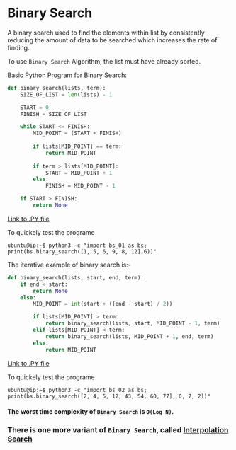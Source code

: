 # Binary Search

A binary search used to find the elements within list by consistently reducing the amount of data to be searched which increases the rate of finding.

To use `Binary Search` Algorithm, the list must have already sorted.

Basic Python Program for Binary Search:
```python
def binary_search(lists, term):
    SIZE_OF_LIST = len(lists) - 1

    START = 0
    FINISH = SIZE_OF_LIST

    while START <= FINISH:
        MID_POINT = (START + FINISH)
        
        if lists[MID_POINT] == term:
            return MID_POINT
        
        if term > lists[MID_POINT]:
            START = MID_POINT + 1
        else:
            FINISH = MID_POINT - 1

    if START > FINISH:
        return None
```

[Link to .PY file](/Chapter-09/bs_01.py)

To quickely test the programe 
```console
ubuntu@ip:~$ python3 -c "import bs_01 as bs; print(bs.binary_search([1, 5, 6, 9, 8, 12],6))"
```


The iterative example of binary search is:-

```python
def binary_search(lists, start, end, term):
    if end < start:
        return None
    else:
        MID_POINT = int(start + ((end - start) / 2))

        if lists[MID_POINT] > term:
            return binary_search(lists, start, MID_POINT - 1, term)
        elif lists[MID_POINT] < term:
            return binary_search(lists, MID_POINT + 1, end, term)
        else:
            return MID_POINT
```

[Link to .PY file](/Chapter-09/bs_02.py)

To quickely test the programe 
```console
ubuntu@ip:~$ python3 -c "import bs_02 as bs; print(bs.binary_search([2, 4, 5, 12, 43, 54, 60, 77], 0, 7, 2))"
```

  #### The worst time complexity of **`Binary Search`** is **`O(Log N)`**.


### There is one more variant of **`Binary Search`**, called **[Interpolation Search](/Chapter-09/Interpolation_Search.md)**
